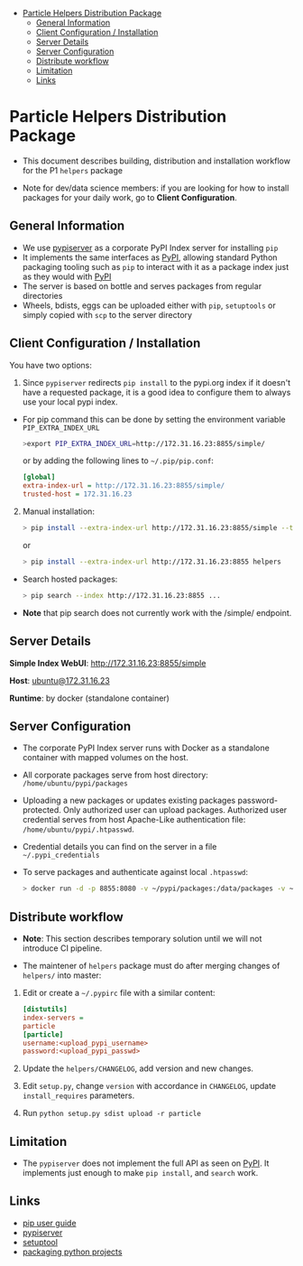 <!--ts-->
   * [Particle Helpers Distribution Package](#particle-helpers-distribution-package)
      * [General Information](#general-information)
      * [Client Configuration / Installation](#client-configuration--installation)
      * [Server Details](#server-details)
      * [Server Configuration](#server-configuration)
      * [Distribute workflow](#distribute-workflow)
      * [Limitation](#limitation)
      * [Links](#links)



<!--te-->
# Particle Helpers Distribution Package

- This document describes building, distribution and installation workflow for
  the P1 `helpers` package

- Note for dev/data science members: if you are looking for how to install
  packages for your daily work, go to **Client Configuration**.

## General Information

- We use [pypiserver](https://github.com/pypiserver/pypiserver) as a corporate
  PyPI Index server for installing `pip`
- It implements the same interfaces as [PyPI](https://pypi.org/), allowing
  standard Python packaging tooling such as `pip` to interact with it as a
  package index just as they would with [PyPI](https://pypi.org/)
- The server is based on bottle and serves packages from regular directories
- Wheels, bdists, eggs can be uploaded either with `pip`, `setuptools` or simply
  copied with `scp` to the server directory

## Client Configuration / Installation

You have two options:

1. Since `pypiserver` redirects `pip install` to the pypi.org index if it
   doesn't have a requested package, it is a good idea to configure them to
   always use your local pypi index.

- For pip command this can be done by setting the environment variable
  `PIP_EXTRA_INDEX_URL`

   ```bash
   >export PIP_EXTRA_INDEX_URL=http://172.31.16.23:8855/simple/
   ```

   or by adding the following lines to `~/.pip/pip.conf`:

   ```ini
   [global]
   extra-index-url = http://172.31.16.23:8855/simple/
   trusted-host = 172.31.16.23
   ```

2. Manual installation:

   ```bash
   > pip install --extra-index-url http://172.31.16.23:8855/simple --trusted-host 172.31.36.23 helpers
   ```

   or

   ```bash
   > pip install --extra-index-url http://172.31.16.23:8855 helpers
   ```

 - Search hosted packages:

   ```bash
   > pip search --index http://172.31.16.23:8855 ...
   ```

 - **Note** that pip search does not currently work with the /simple/ endpoint.

## Server Details

**Simple Index WebUI**: http://172.31.16.23:8855/simple

**Host**: ubuntu@172.31.16.23

**Runtime**: by docker (standalone container)

## Server Configuration

- The corporate PyPI Index server runs with Docker as a standalone container with
  mapped volumes on the host.

- All corporate packages serve from host directory: `/home/ubuntu/pypi/packages`

- Uploading a new packages or updates existing packages password-protected. Only
  authorized user can upload packages. Authorized user credential serves from
  host Apache-Like authentication file: `/home/ubuntu/pypi/.htpasswd`.

- Credential details you can find on the server in a file `~/.pypi_credentials`

- To serve packages and authenticate against local `.htpasswd`:

  ```bash
  > docker run -d -p 8855:8080 -v ~/pypi/packages:/data/packages -v ~/pypi/.htpasswd:/data/.htpasswd --restart=always pypiserver/pypiserver:latest -v  -P .htpasswd packages
  ```

## Distribute workflow

- **Note**: This section describes temporary solution until we will not introduce
  CI pipeline.

- The maintener of `helpers` package must do after merging changes of `helpers/`
  into master:

1. Edit or create a `~/.pypirc` file with a similar content:

   ```ini
   [distutils]
   index-servers =
   particle
   [particle]
   username:<upload_pypi_username>
   password:<upload_pypi_passwd>
   ```

2. Update the `helpers/CHANGELOG`, add version and new changes.

3. Edit `setup.py`, change `version` with accordance in `CHANGELOG`, update
   `install_requires` parameters.

4. Run `python setup.py sdist upload -r particle`

## Limitation

- The `pypiserver` does not implement the full API as seen on
  [PyPI](https://pypi.org/). It implements just enough to make `pip install`, and
  `search` work.

## Links

- [pip user guide](https://pip.pypa.io/en/stable/user_guide/#user-guide)
- [pypiserver](https://github.com/pypiserver/pypiserver)
- [setuptool](https://setuptools.readthedocs.io/en/latest/index.html)
- [packaging python projects](https://packaging.python.org/tutorials/packaging-projects/)

